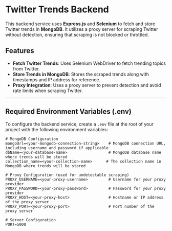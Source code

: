 # Twitter Trends Backend

This backend service uses **Express.js** and **Selenium** to fetch and store Twitter trends in **MongoDB**. It utilizes a proxy server for scraping Twitter without detection, ensuring that scraping is not blocked or throttled.

## Features

- **Fetch Twitter Trends**: Uses Selenium WebDriver to fetch trending topics from Twitter.
- **Store Trends in MongoDB**: Stores the scraped trends along with timestamps and IP address for reference.
- **Proxy Integration**: Uses a proxy server to prevent detection and avoid rate limits when scraping Twitter.

---

## Required Environment Variables (.env)

To configure the backend service, create a `.env` file at the root of your project with the following environment variables:

```env
# MongoDB Configuration
mongoUrl=<your-mongodb-connection-string>    # MongoDB connection URL, including username and password if applicable
dbName=<your-database-name>                  # MongoDB database name where trends will be stored
collection_name=<your-collection-name>      # The collection name in MongoDB where trends will be stored

# Proxy Configuration (used for undetectable scraping)
PROXY_USERNAME=<your-proxy-username>         # Username for your proxy provider
PROXY_PASSWORD=<your-proxy-password>         # Password for your proxy provider
PROXY_HOST=<your-proxy-host>                 # Hostname or IP address of the proxy server
PROXY_PORT=<your-proxy-port>                 # Port number of the proxy server

# Server Configuration
PORT=5000                                    
